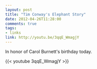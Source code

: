 ```yaml
---
layout: post
title: "Tim Conway's Elephant Story"
date: 2012-04-26T11:28:00
comments: true
tags:
- links
link: http://youtu.be/3qqE_WmagjY
---
```

In honor of Carol Burnett's birthday today.

{{< youtube 3qqE_WmagjY >}}
